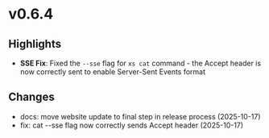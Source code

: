 # v0.6.4

## Highlights

- **SSE Fix**: Fixed the `--sse` flag for `xs cat` command - the Accept header is now correctly sent to enable Server-Sent Events format

## Changes

* docs: move website update to final step in release process (2025-10-17)
* fix: cat --sse flag now correctly sends Accept header (2025-10-17)
